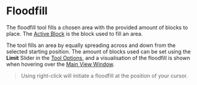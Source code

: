 # Floodfill

The floodfill tool fills a chosen area with the provided amount of blocks to place. The [Active Block](/editor/windows/activeblock.md) is the block used to fill an area.

The tool fills an area by equally spreading across and down from the selected starting position. The amount of blocks used can be set using the **Limit** Slider in the [Tool Options](/editor/windows/tooloptions.md), and a visualisation of the floodfill is shown when hovering over the [Main View Window](../../editor/windows/views.md).

> Using right-click will initiate a floodfill at the position of your cursor.